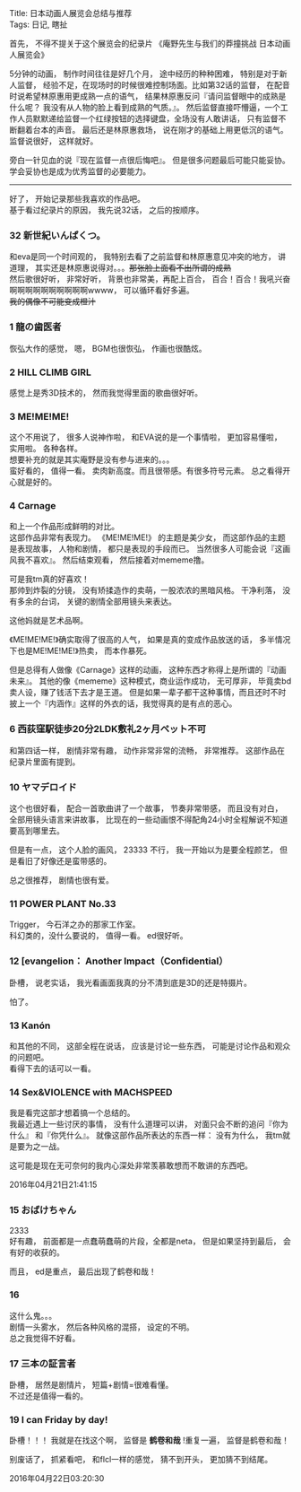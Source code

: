 Title: 日本动画人展览会总结与推荐  
Tags: 日记, 瞎扯 

首先， 不得不提关于这个展览会的纪录片 《庵野先生与我们的莽撞挑战 日本动画人展览会》  

5分钟的动画， 制作时间往往是好几个月， 途中经历的种种困难， 特别是对于新人监督， 经验不足，在现场时的时候很难控制场面。比如第32话的监督， 在配音时说希望林原惠用更成熟一点的语气， 结果林原惠反问『请问监督眼中的成熟是什么呢？ 我没有从人物的脸上看到成熟的气质。』。 然后监督直接吓懵逼，一个工作人员默默递给监督一个红绿按钮的选择键盘，全场没有人敢讲话， 只有监督不断翻着台本的声音。   最后还是林原惠救场， 说在刚才的基础上用更低沉的语气。 监督说很好， 这样就好。 

旁白一针见血的说『现在监督一点很后悔吧』。
但是很多问题最后可能只能妥协。  
学会妥协也是成为优秀监督的必要能力。  


--------
好了， 开始记录那些我喜欢的作品吧。  
基于看过纪录片的原因， 我先说32话， 之后的按顺序。  

### 32 新世紀いんぱくつ。  
和eva是同一个时间观的， 我特别去看了之前监督和林原惠意见冲突的地方， 讲道理， 其实还是林原惠说得对。。。~~那张脸上面看不出所谓的成熟~~  
然后歌很好听， 非常好听， 背景也非常美，再配上百合， 百合！百合！我吼兴奋啊啊啊啊啊啊啊啊啊啊wwww， 可以循环看好多遍。   
~~我的偶像不可能变成橙汁~~  

### 1 龍の歯医者  
恢弘大作的感觉， 嗯， BGM也很恢弘， 作画也很酷炫。  

### 2 HILL CLIMB GIRL  
感觉上是秀3D技术的， 然而我觉得里面的歌曲很好听。  

### 3 ME!ME!ME!  
这个不用说了， 很多人说神作啦， 和EVA说的是一个事情啦， 更加容易懂啦， 实用啦。 各种各样。  
想要补充的就是其实庵野是没有参与进来的。。。  
蛮好看的， 值得一看。 卖肉新高度。而且很带感。有很多符号元素。 总之看得开心就是好的。 

### 4 Carnage  
和上一个作品形成鲜明的对比。   
这部作品非常有表现力。
《ME!ME!ME!》 的主题是美少女， 而这部作品的主题是表现故事， 人物和剧情， 都只是表现的手段而已。 当然很多人可能会说『这画风我不喜欢』。 然后结束观看， 然后接着对mememe撸。  

可是我tm真的好喜欢！  
那帅到炸裂的分镜， 没有矫揉造作的卖萌，一股浓浓的黑暗风格。 干净利落， 没有多余的台词， 关键的剧情全部用镜头来表达。  

这他妈就是艺术品啊。  

《ME!ME!ME!》确实取得了很高的人气， 如果是真的变成作品放送的话， 多半情况下也是ME!ME!ME!》热卖， 而本作暴死。  

但是总得有人做像《Carnage》这样的动画， 这种东西才称得上是所谓的『动画未来』。 其他的像《mememe》这种模式，商业运作成功， 无可厚非， 毕竟卖bd卖人设，赚了钱活下去才是王道。 但是如果一辈子都干这种事情，而且还时不时披上一个『内涵作』这样的外衣的话，我觉得真的是有点的恶心。  

### 6 西荻窪駅徒歩20分2LDK敷礼2ヶ月ペット不可  
和第四话一样， 剧情非常有趣， 动作非常非常的流畅， 非常推荐。  这部作品在纪录片里面有提到。  

### 10 ヤマデロイド  
这个也很好看， 配合一首歌曲讲了一个故事， 节奏非常带感， 而且没有对白， 全部用镜头语言来讲故事， 比现在的一些动画恨不得配角24小时全程解说不知道要高到哪里去。  

但是有一点， 这个人脸的画风， 23333 不行， 我一开始以为是要全程颜艺， 但是看旧了好像还是蛮带感的。  

总之很推荐， 剧情也很有爱。  

### 11 POWER PLANT No.33  
Trigger， 今石洋之办的那家工作室。  
科幻类的，没什么要说的， 值得一看。 ed很好听。  

### 12 [evangelion： Another Impact（Confidential）  
卧槽， 说老实话， 我光看画面我真的分不清到底是3D的还是特摄片。  

怕了。  

### 13 Kanón
和其他的不同， 这部全程在说话， 应该是讨论一些东西， 可能是讨论作品和观众的问题吧。  
看得下去的话可以一看。  

### 14 Sex&VIOLENCE with MACHSPEED
我是看完这部才想着搞一个总结的。  
我最近遇上一些讨厌的事情， 没有什么道理可以讲， 对面只会不断的追问『你为什么』 和『你凭什么』。 就像这部作品所表达的东西一样： 没有为什么， 我tm就是要为之一战。

这可能是现在无可奈何的我内心深处非常羡慕敢想而不敢讲的东西吧。  

2016年04月21日21:41:15   


### 15 おばけちゃん  
2333  
好有趣， 前面都是一点蠢萌蠢萌的片段，全都是neta， 但是如果坚持到最后， 会有好的收获的。  

而且， ed是重点， 最后出现了鹤卷和哉！

### 16  
这什么鬼。。。  
剧情一头雾水， 然后各种风格的混搭， 设定的不明。  
总之我觉得不好看。

### 17 三本の証言者  
卧槽， 居然是剧情片， 短篇+剧情=很难看懂。  
不过还是值得一看的。  

### 19 I can Friday by day!
卧槽！！！
我就是在找这个啊，  监督是 **鹤卷和哉** !重复一遍， 监督是鹤卷和哉！ 

别废话了， 抓紧看吧， 和flcl一样的感觉， 猜不到开头， 更加猜不到结尾。

2016年04月22日03:20:30

 



